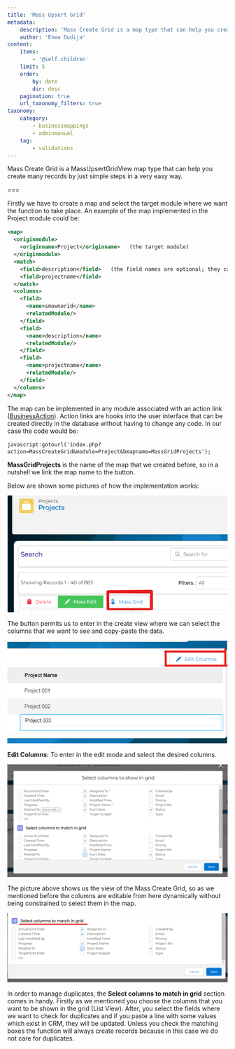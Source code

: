 ```yaml
---
title: 'Mass Upsert Grid'
metadata:
    description: 'Mass Create Grid is a map type that can help you create many records in a spreadsheet layout way.'
    author: 'Enea Dudija'
content:
    items:
        - '@self.children'
    limit: 5
    order:
        by: date
        dir: desc
    pagination: true
    url_taxonomy_filters: true
taxonomy:
    category:
        - businessmappings
        - adminmanual
    tag:
        - validations
---
```


Mass Create Grid is a MassUpsertGridView map type that can help you create many records by just simple steps in a very easy way.

===

Firstly we have to create a map and select the target module where we want the function to take place. An example of the map implemented in the Project module could be:

```xml
<map>
  <originmodule>
    <originname>Project</originname>   (the target module)
  </originmodule>
  <match>
    <field>description</field>   (the field names are optional; they can be edited later in the list view)
    <field>projectname</field>
  </match>
  <columns>
    <field>
      <name>smownerid</name>
      <relatedModule/>
    </field>
    <field>
      <name>description</name>
      <relatedModule/>
    </field>
    <field>
      <name>projectname</name>
      <relatedModule/>
    </field>
  </columns>
</map>
```

The map can be implemented in any module associated with an action link ([BusinessAction](../../03.business-actions)). Action links are hooks into the user interface that can be created directly in the database without having to change any code. In our case the code would be: 

```JS
javascript:gotourl('index.php?action=MassCreateGrid&module=Project&bmapname=MassGridProjects');
```

**MassGridProjects** is the name of the map that we created before, so in a nutshell we link the map name to the button.

Below are shown some pictures of how the implementation works:

![Project Action button](ProjectAction.png)

The button permits us to enter in the create view where we can select the columns that we want to see and copy-paste the data.

![Edit Columns button](editcolumns.png)

**Edit Columns:** To enter in the edit mode and select the desired columns.

![Select Columns](SelectColumns.png?width=100%)

The picture above shows us the view of the Mass Create Grid, so as we mentioned before the columns are editable from here dynamically without being constrained to select them in the map.

![Select Match Columns](SelectMatchColumns.png?width=100%)

In order to manage duplicates, the **Select columns to match in grid** section comes in handy. Firstly as we mentioned you choose the columns that you want to be shown in the grid (List View). After, you select the fields where we want to check for duplicates and if you paste a line with some values which exist in CRM, they will be updated. Unless you check the matching boxes the function will always create records because in this case we do not care for duplicates.
